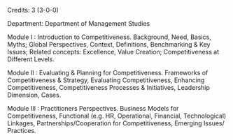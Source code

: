 Credits: 3 (3-0-0)

Department: Department of Management Studies

Module I : Introduction to Competitiveness. Background, Need, Basics, Myths; Global Perspectives, Context, Definitions, Benchmarking & Key Issues; Related concepts: Excellence, Value Creation; Competitiveness at Different Levels.

Module II : Evaluating & Planning for Competitiveness. Frameworks of Competitiveness & Strategy, Evaluating Competitiveness, Enhancing Competitiveness, Competitiveness Processes & Initiatives, Leadership Dimension, Cases.

Module III : Practitioners Perspectives. Business Models for Competitiveness, Functional (e.g. HR, Operational, Financial, Technological) Linkages, Partnerships/Cooperation for Competitiveness, Emerging Issues/ Practices.
